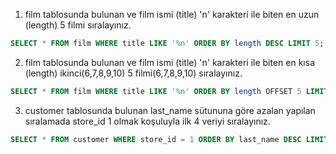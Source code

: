 1. film tablosunda bulunan ve film ismi (title) 'n' karakteri ile biten en uzun (length) 5 filmi sıralayınız.

````SQL
SELECT * FROM film WHERE title LIKE '%n' ORDER BY length DESC LIMIT 5;
````


2. film tablosunda bulunan ve film ismi (title) 'n' karakteri ile biten en kısa (length) ikinci(6,7,8,9,10) 5 filmi(6,7,8,9,10) sıralayınız.

````SQL
SELECT * FROM film WHERE title LIKE '%n' ORDER BY length OFFSET 5 LIMIT 5;
````

3. customer tablosunda bulunan last_name sütununa göre azalan yapılan sıralamada store_id 1 olmak koşuluyla ilk 4 veriyi sıralayınız.

````SQL
SELECT * FROM customer WHERE store_id = 1 ORDER BY last_name DESC LIMIT 4;
````